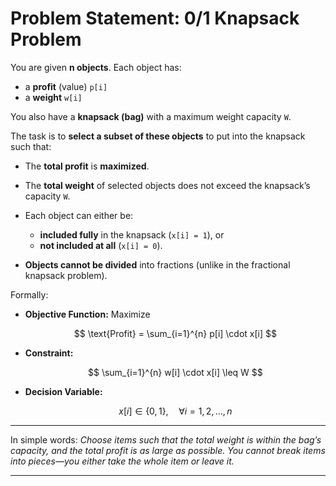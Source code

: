 # Problem Statement: 0/1 Knapsack Problem

You are given **n objects**. Each object has:

* a **profit** (value) `p[i]`
* a **weight** `w[i]`

You also have a **knapsack (bag)** with a maximum weight capacity `W`.

The task is to **select a subset of these objects** to put into the knapsack such that:

* The **total profit** is **maximized**.
* The **total weight** of selected objects does not exceed the knapsack’s capacity `W`.
* Each object can either be:

  * **included fully** in the knapsack (`x[i] = 1`), or
  * **not included at all** (`x[i] = 0`).
* **Objects cannot be divided** into fractions (unlike in the fractional knapsack problem).

Formally:

* **Objective Function:**
  Maximize

  $$
  \text{Profit} = \sum_{i=1}^{n} p[i] \cdot x[i]
  $$

* **Constraint:**

  $$
  \sum_{i=1}^{n} w[i] \cdot x[i] \leq W
  $$

* **Decision Variable:**

  $$
  x[i] \in \{0, 1\}, \quad \forall i = 1, 2, …, n
  $$

---

In simple words: *Choose items such that the total weight is within the bag’s capacity, and the total profit is as large as possible. You cannot break items into pieces—you either take the whole item or leave it.*

---

